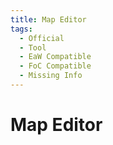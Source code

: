 ```yaml
---
title: Map Editor
tags:
  - Official
  - Tool
  - EaW Compatible
  - FoC Compatible
  - Missing Info
---
```


# Map Editor

